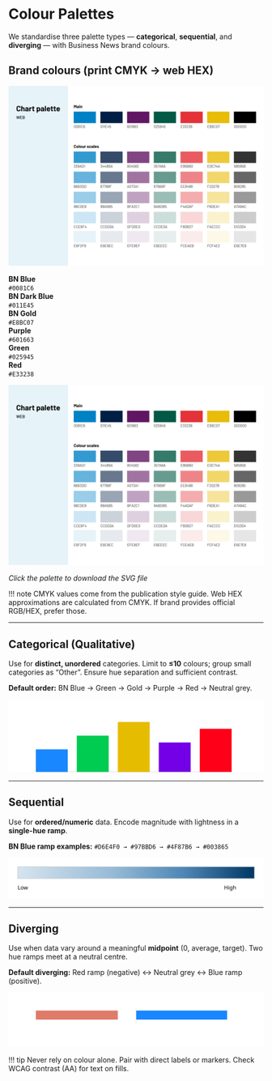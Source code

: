 # Colour Palettes

We standardise three palette types — **categorical**, **sequential**, and **diverging** — with Business News brand colours.

## Brand colours (print CMYK → web HEX)
![Business News web colour palette](assets/web-colours.svg)
<div class="swatches">
  <div class="swatch">
    <div class="swatch__chip" style="background:#0081C6"></div>
    <div class="swatch__meta"><strong>BN Blue</strong><br><code>#0081C6</code></div>
  </div>
  <div class="swatch">
    <div class="swatch__chip" style="background:#011E45"></div>
    <div class="swatch__meta"><strong>BN Dark Blue</strong><br><code>#011E45</code></div>
  </div>
  <div class="swatch">
    <div class="swatch__chip" style="background:#E8BC07"></div>
    <div class="swatch__meta"><strong>BN Gold</strong><br><code>#E8BC07</code></div>
  </div>
  <div class="swatch">
    <div class="swatch__chip" style="background:#601663"></div>
    <div class="swatch__meta"><strong>Purple</strong><br><code>#601663</code></div>
  </div>
  <div class="swatch">
    <div class="swatch__chip" style="background:#025945"></div>
    <div class="swatch__meta"><strong>Green</strong><br><code>#025945</code></div>
  </div>
  <div class="swatch">
    <div class="swatch__chip" style="background:#E33238"></div>
    <div class="swatch__meta"><strong>Red</strong><br><code>#E33238</code></div>
  </div>
</div>

<!-- Show your master palette and make it downloadable -->
<p></p>
<a href="assets/web-colours.svg" download>
  <img src="assets/web-colours.svg" alt="Business News web colour palette" width="600">
</a>
<p><em>Click the palette to download the SVG file</em></p>


!!! note
    CMYK values come from the publication style guide. Web HEX approximations are calculated from CMYK. If brand provides official RGB/HEX, prefer those.

---

## Categorical (Qualitative)
Use for **distinct, unordered** categories. Limit to **≤10** colours; group small categories as “Other”. Ensure hue separation and sufficient contrast.

**Default order:** BN Blue → Green → Gold → Purple → Red → Neutral grey.

![](assets/categorical-bars.svg)

---

## Sequential
Use for **ordered/numeric** data. Encode magnitude with lightness in a **single-hue ramp**.

**BN Blue ramp examples:** `#D6E4F0 → #97BBD6 → #4F87B6 → #003865`

![](assets/sequential-ramp.svg)

---

## Diverging
Use when data vary around a meaningful **midpoint** (0, average, target). Two hue ramps meet at a neutral centre.

**Default diverging:** Red ramp (negative) ↔ Neutral grey ↔ Blue ramp (positive).

![](assets/diverging-bar.svg)

!!! tip
    Never rely on colour alone. Pair with direct labels or markers. Check WCAG contrast (AA) for text on fills.
